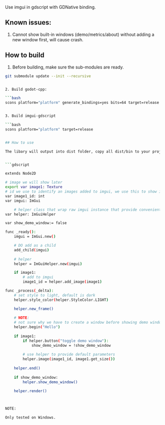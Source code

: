Use imgui in gdscript with GDNative binding.

## Known issues:

1. Cannot show built-in windows (demo/metrics/about) without adding a new window first, will cause crash.

## How to build

1. Before building, make sure the sub-modules are ready.

```bash
git submodule update --init --recursive


2. Build godot-cpp:

```bash
scons platform="platform" generate_bindings=yes bits=64 target=release -j"cpu core"


3. Build imgui-gdscript

```bash
scons platform="platform" target=release


## How to use

The libary will output into dist folder, copy all dist/bin to your project root.


```gdscript

extends Node2D

# image we will show later
export var image1: Texture
# id we use to identify an images added to imgui, we use this to show images
var image1_id: int
var imgui: ImGui

	# helper class that wrap raw imgui instance that provide convenient way to construct widgets (with default parameters)
var helper: ImGuiHelper

var show_demo_window:= false

func _ready():
	imgui = ImGui.new()

	# DO add as a child
	add_child(imgui)
	
	# helper
	helper = ImGuiHelper.new(imgui)

	if image1:
		# add to imgui
		image1_id = helper.add_image(image1)

func _process(_delta):
	# set style to light, default is dark
	helper.style_color(helper.StyleColor.LIGHT)

	helper.new_frame()
	
	# NOTE:
	# not sure why we have to create a window before showing demo window, or it will crash
	helper.begin("Hello")
	
	if image1:
		if helper.button("toggle demo window"):
			show_demo_window = !show_demo_window
		
		# use helper to provide default parameters
		helper.image(image1_id, image1.get_size())
	
	helper.end()
	
	if show_demo_window:
		helper.show_demo_window()
	
	helper.render()



NOTE:

Only tested on Windows.